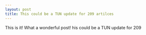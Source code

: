 ```yaml
---
layout: post
title: This could be a TUN update for 209 artilces
---
```


This is it!
What a wonderful post!
his could be a TUN update for 209 